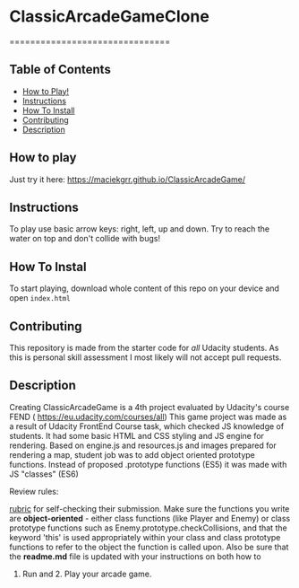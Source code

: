 # ClassicArcadeGameClone 
===============================

## Table of Contents

* [How to Play!](#play)
* [Instructions](#instructions)
* [How To Install](#installation)
* [Contributing](#contributing)
* [Description](#description)

## How to play

Just try it here: https://maciekgrr.github.io/ClassicArcadeGame/

## Instructions

To play use basic arrow keys: right, left, up and down. Try to reach the water on top and don't collide with bugs!

## How To Instal

To start playing, download whole content of this repo on your device and open `index.html` 

## Contributing

This repository is made from the starter code for _all_ Udacity students. As this is personal skill assessment I most likely will not accept pull requests.

## Description

Creating ClassicArcadeGame is a 4th project evaluated by Udacity's course FEND ( https://eu.udacity.com/courses/all)
This game project was made as a result of Udacity FrontEnd Course task, which checked JS knowledge of students.
It had some basic HTML and CSS styling and JS engine for rendering.
Based on engine.js and resources.js and images prepared for rendering a map, student job was to add object
oriented prototype functions. Instead of proposed .prototype functions (ES5) it was made with JS "classes" (ES6)   

Review rules:

[rubric](https://review.udacity.com/#!/projects/2696458597/rubric) for self-checking their submission. 
Make sure the functions you write are **object-oriented** - either class functions (like Player and Enemy) or 
class prototype functions such as Enemy.prototype.checkCollisions, and that the keyword 'this' is used appropriately within your class and 
class prototype functions to refer to the object the function is called upon. Also be sure that the **readme.md** file is updated with your instructions on both how to 
1. Run and 2. Play your arcade game.
